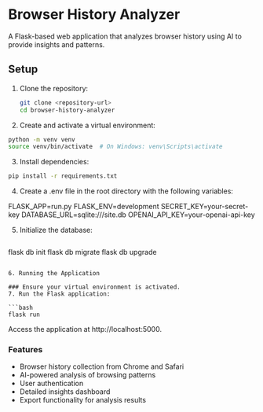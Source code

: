 # Browser History Analyzer

A Flask-based web application that analyzes browser history using AI to provide insights and patterns.

## Setup

1. Clone the repository:
   ```bash
   git clone <repository-url>
   cd browser-history-analyzer
   
2. Create and activate a virtual environment:

```bash
python -m venv venv
source venv/bin/activate  # On Windows: venv\Scripts\activate
```
3. Install dependencies:

```bash
pip install -r requirements.txt
```

4. Create a .env file in the root directory with the following variables:

FLASK_APP=run.py
FLASK_ENV=development
SECRET_KEY=your-secret-key
DATABASE_URL=sqlite:///site.db
OPENAI_API_KEY=your-openai-api-key

5. Initialize the database:

   ```bash
flask db init
flask db migrate
flask db upgrade
```

6. Running the Application

### Ensure your virtual environment is activated.
7. Run the Flask application:

```bash
flask run
```

Access the application at http://localhost:5000.

### Features
- Browser history collection from Chrome and Safari
- AI-powered analysis of browsing patterns
- User authentication
- Detailed insights dashboard
- Export functionality for analysis results
